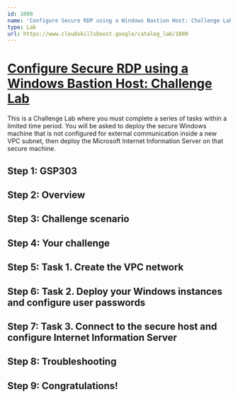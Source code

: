 ```yaml
---
id: 1080
name: 'Configure Secure RDP using a Windows Bastion Host: Challenge Lab'
type: Lab
url: https://www.cloudskillsboost.google/catalog_lab/1080
---
```


# [Configure Secure RDP using a Windows Bastion Host: Challenge Lab](https://www.cloudskillsboost.google/catalog_lab/1080)

This is a Challenge Lab where you must complete a series of tasks within a limited time period. You will be asked to deploy the secure Windows machine that is not configured for external communication inside a new VPC subnet, then deploy the Microsoft Internet Information Server on that secure machine. 

## Step 1: GSP303

## Step 2: Overview

## Step 3: Challenge scenario

## Step 4: Your challenge

## Step 5: Task 1. Create the VPC network

## Step 6: Task 2. Deploy your Windows instances and configure user passwords

## Step 7: Task 3. Connect to the secure host and configure Internet Information Server

## Step 8: Troubleshooting

## Step 9: Congratulations!
